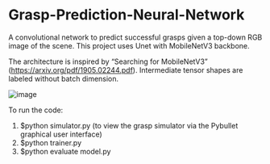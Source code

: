 # Grasp-Prediction-Neural-Network
A convolutional network to predict successful grasps given a top-down RGB image of the scene. This project uses Unet with MobileNetV3 backbone.

The architecture is inspired by “Searching for MobileNetV3” (https://arxiv.org/pdf/1905.02244.pdf). Intermediate tensor shapes are labeled without batch dimension.

![image](https://github.com/laleth15/Grasp-Prediction-Neural-Network/assets/63454572/1377a463-0b13-4c15-9f00-50b258dcefcc)

To run the code:
1. $python simulator.py (to view the grasp simulator via the Pybullet graphical user interface)
2. $python trainer.py
3. $python evaluate model.py
